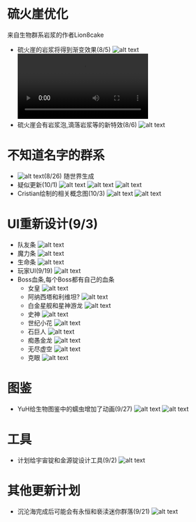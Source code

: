 
# 硫火崖优化
来自生物群系岩浆的作者Lion8cake
- 硫火崖的岩浆将得到渐变效果(8/5)
  ![alt text](image_cragsLava.png)<video controls src="CragsLava.mp4" title="Title"></video>
- 硫火崖会有岩浆泡,滴落岩浆等的新特效(8/6)
  ![alt text](./CragsLavaEffects.gif)

# 不知道名字的群系
- ![alt text](image_pinkBiome.png)(8/26)
  随世界生成
- 疑似更新(10/1)
  ![alt text](image_stone.png)
  ![alt text](image_stone2.png)
  ![alt text](image_crystal.png)
- Cristian绘制的相关概念图(10/3)
  ![alt text](image_crystalBeast.png)
  ![alt text](image_crystalDress.png)

# UI重新设计(9/3)
- 队友条
  ![alt text](image_teammateBar.png)
- 魔力条
  ![alt text](image_manaBar.png)
- 生命条
  ![alt text](image_healthBar.png)
- 玩家UI(9/19)
  ![alt text](image_playerUI.png)
- Boss血条,每个Boss都有自己的血条
  + 女皇
    ![alt text](image_empressBar.png)
  + 阿纳西塔和利维坦?
    ![alt text](image_anahitaBar.png)
  + 白金星舰和星神游龙
    ![alt text](image_astralBar.png)
  + 史神
    ![alt text](image_slimeGodBar.png)
  + 世纪小花
    ![alt text](image_planteraBar.png)
  + 石巨人
    ![alt text](image_golemBar.png)
  + 痴愚金龙
    ![alt text](image_dragonFollyBar.png)
  + 无尽虚空
    ![alt text](image_ceaselessVoidBar.png)
  + 克眼
    ![alt text](image_EoCBar.png)

# 图鉴
- YuH给生物图鉴中的蠕虫增加了动画(9/27)
  ![alt text](image_wormy12.gif)
  ![alt text](image_wormy14.gif)

# 工具
- 计划给宇宙锭和金源锭设计工具(9/2)
  ![alt text](text_tools.png)

# 其他更新计划
- 沉沦海完成后可能会有永恒和亵渎迷你群落(9/21)
  ![alt text](text_minibiome.png)
